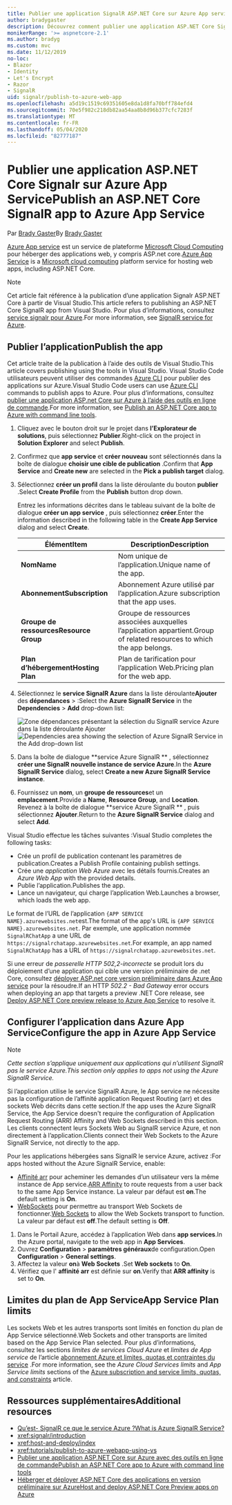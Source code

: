 ```yaml
---
title: Publier une application SignalR ASP.NET Core sur Azure App service
author: bradygaster
description: Découvrez comment publier une application ASP.NET Core SignalR sur Azure App service.
monikerRange: '>= aspnetcore-2.1'
ms.author: bradyg
ms.custom: mvc
ms.date: 11/12/2019
no-loc:
- Blazor
- Identity
- Let's Encrypt
- Razor
- SignalR
uid: signalr/publish-to-azure-web-app
ms.openlocfilehash: a5d19c1519c69351605e8da1d8fa70bff784efd4
ms.sourcegitcommit: 70e5f982c218db82aa54aa8b8d96b377cfc7283f
ms.translationtype: MT
ms.contentlocale: fr-FR
ms.lasthandoff: 05/04/2020
ms.locfileid: "82777187"
---
```

# <a name="publish-an-aspnet-core-signalr-app-to-azure-app-service"></a><span data-ttu-id="9f2d9-103">Publier une application ASP.NET Core Signalr sur Azure App Service</span><span class="sxs-lookup"><span data-stu-id="9f2d9-103">Publish an ASP.NET Core SignalR app to Azure App Service</span></span>

<span data-ttu-id="9f2d9-104">Par [Brady Gaster](https://twitter.com/bradygaster)</span><span class="sxs-lookup"><span data-stu-id="9f2d9-104">By [Brady Gaster](https://twitter.com/bradygaster)</span></span>

<span data-ttu-id="9f2d9-105">[Azure App service](/azure/app-service/app-service-web-overview) est un service de plateforme [Microsoft Cloud Computing](https://azure.microsoft.com/) pour héberger des applications web, y compris ASP.net core.</span><span class="sxs-lookup"><span data-stu-id="9f2d9-105">[Azure App Service](/azure/app-service/app-service-web-overview) is a [Microsoft cloud computing](https://azure.microsoft.com/) platform service for hosting web apps, including ASP.NET Core.</span></span>

> [!NOTE]
> <span data-ttu-id="9f2d9-106">Cet article fait référence à la publication d’une application Signalr ASP.NET Core à partir de Visual Studio.</span><span class="sxs-lookup"><span data-stu-id="9f2d9-106">This article refers to publishing an ASP.NET Core SignalR app from Visual Studio.</span></span> <span data-ttu-id="9f2d9-107">Pour plus d’informations, consultez [service signalr pour Azure](https://azure.microsoft.com/services/signalr-service).</span><span class="sxs-lookup"><span data-stu-id="9f2d9-107">For more information, see [SignalR service for Azure](https://azure.microsoft.com/services/signalr-service).</span></span>

## <a name="publish-the-app"></a><span data-ttu-id="9f2d9-108">Publier l’application</span><span class="sxs-lookup"><span data-stu-id="9f2d9-108">Publish the app</span></span>

<span data-ttu-id="9f2d9-109">Cet article traite de la publication à l’aide des outils de Visual Studio.</span><span class="sxs-lookup"><span data-stu-id="9f2d9-109">This article covers publishing using the tools in Visual Studio.</span></span> <span data-ttu-id="9f2d9-110">Visual Studio Code utilisateurs peuvent utiliser des commandes [Azure CLI](/cli/azure) pour publier des applications sur Azure.</span><span class="sxs-lookup"><span data-stu-id="9f2d9-110">Visual Studio Code users can use [Azure CLI](/cli/azure) commands to publish apps to Azure.</span></span> <span data-ttu-id="9f2d9-111">Pour plus d’informations, consultez [publier une application ASP.net Core sur Azure à l’aide des outils en ligne de commande](/azure/app-service/app-service-web-get-started-dotnet).</span><span class="sxs-lookup"><span data-stu-id="9f2d9-111">For more information, see [Publish an ASP.NET Core app to Azure with command line tools](/azure/app-service/app-service-web-get-started-dotnet).</span></span>

1. <span data-ttu-id="9f2d9-112">Cliquez avec le bouton droit sur le projet dans **l’Explorateur de solutions**, puis sélectionnez **Publier**.</span><span class="sxs-lookup"><span data-stu-id="9f2d9-112">Right-click on the project in **Solution Explorer** and select **Publish**.</span></span>

1. <span data-ttu-id="9f2d9-113">Confirmez que **app service** et **créer nouveau** sont sélectionnés dans la boîte de dialogue **choisir une cible de publication** .</span><span class="sxs-lookup"><span data-stu-id="9f2d9-113">Confirm that **App Service** and **Create new** are selected in the **Pick a publish target** dialog.</span></span>

1. <span data-ttu-id="9f2d9-114">Sélectionnez **créer un profil** dans la liste déroulante du bouton **publier** .</span><span class="sxs-lookup"><span data-stu-id="9f2d9-114">Select **Create Profile** from the **Publish** button drop down.</span></span>

   <span data-ttu-id="9f2d9-115">Entrez les informations décrites dans le tableau suivant de la boîte de dialogue **créer un app service** , puis sélectionnez **créer**.</span><span class="sxs-lookup"><span data-stu-id="9f2d9-115">Enter the information described in the following table in the **Create App Service** dialog and select **Create**.</span></span>

   | <span data-ttu-id="9f2d9-116">Élément</span><span class="sxs-lookup"><span data-stu-id="9f2d9-116">Item</span></span>               | <span data-ttu-id="9f2d9-117">Description</span><span class="sxs-lookup"><span data-stu-id="9f2d9-117">Description</span></span> |
   | ------------------ | ----------- |
   | <span data-ttu-id="9f2d9-118">**Nom**</span><span class="sxs-lookup"><span data-stu-id="9f2d9-118">**Name**</span></span>           | <span data-ttu-id="9f2d9-119">Nom unique de l’application.</span><span class="sxs-lookup"><span data-stu-id="9f2d9-119">Unique name of the app.</span></span> |
   | <span data-ttu-id="9f2d9-120">**Abonnement**</span><span class="sxs-lookup"><span data-stu-id="9f2d9-120">**Subscription**</span></span>   | <span data-ttu-id="9f2d9-121">Abonnement Azure utilisé par l’application.</span><span class="sxs-lookup"><span data-stu-id="9f2d9-121">Azure subscription that the app uses.</span></span> |
   | <span data-ttu-id="9f2d9-122">**Groupe de ressources**</span><span class="sxs-lookup"><span data-stu-id="9f2d9-122">**Resource Group**</span></span> | <span data-ttu-id="9f2d9-123">Groupe de ressources associées auxquelles l’application appartient.</span><span class="sxs-lookup"><span data-stu-id="9f2d9-123">Group of related resources to which the app belongs.</span></span> |
   | <span data-ttu-id="9f2d9-124">**Plan d’hébergement**</span><span class="sxs-lookup"><span data-stu-id="9f2d9-124">**Hosting Plan**</span></span>   | <span data-ttu-id="9f2d9-125">Plan de tarification pour l’application Web.</span><span class="sxs-lookup"><span data-stu-id="9f2d9-125">Pricing plan for the web app.</span></span> |

1. <span data-ttu-id="9f2d9-126">Sélectionnez le **service SignalR Azure** dans la liste déroulante**Ajouter** des **dépendances** > :</span><span class="sxs-lookup"><span data-stu-id="9f2d9-126">Select the **Azure SignalR Service** in the **Dependencies** > **Add** drop-down list:</span></span>

   <span data-ttu-id="9f2d9-127">![Zone dépendances présentant la sélection du SignalR service Azure dans la liste déroulante Ajouter](publish-to-azure-web-app/_static/signalr-service-dependency.png)</span><span class="sxs-lookup"><span data-stu-id="9f2d9-127">![Dependencies area showing the selection of Azure SignalR Service in the Add drop-down list](publish-to-azure-web-app/_static/signalr-service-dependency.png)</span></span>

1. <span data-ttu-id="9f2d9-128">Dans la boîte de dialogue \*\*service Azure SignalR \*\* , sélectionnez **créer une SignalR nouvelle instance de service Azure**.</span><span class="sxs-lookup"><span data-stu-id="9f2d9-128">In the **Azure SignalR Service** dialog, select **Create a new Azure SignalR Service instance**.</span></span>

1. <span data-ttu-id="9f2d9-129">Fournissez un **nom**, un **groupe de ressources**et un **emplacement**.</span><span class="sxs-lookup"><span data-stu-id="9f2d9-129">Provide a **Name**, **Resource Group**, and **Location**.</span></span> <span data-ttu-id="9f2d9-130">Revenez à la boîte de dialogue \*\*service Azure SignalR \*\* , puis sélectionnez **Ajouter**.</span><span class="sxs-lookup"><span data-stu-id="9f2d9-130">Return to the **Azure SignalR Service** dialog and select **Add**.</span></span>

<span data-ttu-id="9f2d9-131">Visual Studio effectue les tâches suivantes :</span><span class="sxs-lookup"><span data-stu-id="9f2d9-131">Visual Studio completes the following tasks:</span></span>

* <span data-ttu-id="9f2d9-132">Crée un profil de publication contenant les paramètres de publication.</span><span class="sxs-lookup"><span data-stu-id="9f2d9-132">Creates a Publish Profile containing publish settings.</span></span>
* <span data-ttu-id="9f2d9-133">Crée une *application Web Azure* avec les détails fournis.</span><span class="sxs-lookup"><span data-stu-id="9f2d9-133">Creates an *Azure Web App* with the provided details.</span></span>
* <span data-ttu-id="9f2d9-134">Publie l’application.</span><span class="sxs-lookup"><span data-stu-id="9f2d9-134">Publishes the app.</span></span>
* <span data-ttu-id="9f2d9-135">Lance un navigateur, qui charge l’application Web.</span><span class="sxs-lookup"><span data-stu-id="9f2d9-135">Launches a browser, which loads the web app.</span></span>

<span data-ttu-id="9f2d9-136">Le format de l’URL de l’application `{APP SERVICE NAME}.azurewebsites.net`est.</span><span class="sxs-lookup"><span data-stu-id="9f2d9-136">The format of the app's URL is `{APP SERVICE NAME}.azurewebsites.net`.</span></span> <span data-ttu-id="9f2d9-137">Par exemple, une application nommée `SignalRChatApp` a une URL de `https://signalrchatapp.azurewebsites.net`.</span><span class="sxs-lookup"><span data-stu-id="9f2d9-137">For example, an app named `SignalRChatApp` has a URL of `https://signalrchatapp.azurewebsites.net`.</span></span>

<span data-ttu-id="9f2d9-138">Si une erreur de *passerelle HTTP 502,2-incorrecte* se produit lors du déploiement d’une application qui cible une version préliminaire de .net Core, consultez [déployer ASP.net core version préliminaire dans Azure App service](xref:host-and-deploy/azure-apps/index#deploy-aspnet-core-preview-release-to-azure-app-service) pour la résoudre.</span><span class="sxs-lookup"><span data-stu-id="9f2d9-138">If an HTTP *502.2 - Bad Gateway* error occurs when deploying an app that targets a preview .NET Core release, see [Deploy ASP.NET Core preview release to Azure App Service](xref:host-and-deploy/azure-apps/index#deploy-aspnet-core-preview-release-to-azure-app-service) to resolve it.</span></span>

## <a name="configure-the-app-in-azure-app-service"></a><span data-ttu-id="9f2d9-139">Configurer l’application dans Azure App Service</span><span class="sxs-lookup"><span data-stu-id="9f2d9-139">Configure the app in Azure App Service</span></span>

> [!NOTE]
> <span data-ttu-id="9f2d9-140">*Cette section s’applique uniquement aux applications qui n’utilisent SignalR pas le service Azure.*</span><span class="sxs-lookup"><span data-stu-id="9f2d9-140">*This section only applies to apps not using the Azure SignalR Service.*</span></span>
>
> <span data-ttu-id="9f2d9-141">Si l’application utilise le service SignalR Azure, le App service ne nécessite pas la configuration de l’affinité application Request Routing (arr) et des sockets Web décrits dans cette section.</span><span class="sxs-lookup"><span data-stu-id="9f2d9-141">If the app uses the Azure SignalR Service, the App Service doesn't require the configuration of Application Request Routing (ARR) Affinity and Web Sockets described in this section.</span></span> <span data-ttu-id="9f2d9-142">Les clients connectent leurs Sockets Web au SignalR service Azure, et non directement à l’application.</span><span class="sxs-lookup"><span data-stu-id="9f2d9-142">Clients connect their Web Sockets to the Azure SignalR Service, not directly to the app.</span></span>

<span data-ttu-id="9f2d9-143">Pour les applications hébergées sans SignalR le service Azure, activez :</span><span class="sxs-lookup"><span data-stu-id="9f2d9-143">For apps hosted without the Azure SignalR Service, enable:</span></span>

* <span data-ttu-id="9f2d9-144">[Affinité arr](https://azure.github.io/AppService/2016/05/16/Disable-Session-affinity-cookie-(ARR-cookie)-for-Azure-web-apps.html) pour acheminer les demandes d’un utilisateur vers la même instance de App service.</span><span class="sxs-lookup"><span data-stu-id="9f2d9-144">[ARR Affinity](https://azure.github.io/AppService/2016/05/16/Disable-Session-affinity-cookie-(ARR-cookie)-for-Azure-web-apps.html) to route requests from a user back to the same App Service instance.</span></span> <span data-ttu-id="9f2d9-145">La valeur par défaut est **on**.</span><span class="sxs-lookup"><span data-stu-id="9f2d9-145">The default setting is **On**.</span></span>
* <span data-ttu-id="9f2d9-146">[WebSockets](xref:fundamentals/websockets) pour permettre au transport Web Sockets de fonctionner.</span><span class="sxs-lookup"><span data-stu-id="9f2d9-146">[Web Sockets](xref:fundamentals/websockets) to allow the Web Sockets transport to function.</span></span> <span data-ttu-id="9f2d9-147">La valeur par défaut est **off**.</span><span class="sxs-lookup"><span data-stu-id="9f2d9-147">The default setting is **Off**.</span></span>

1. <span data-ttu-id="9f2d9-148">Dans le Portail Azure, accédez à l’application Web dans **app services**.</span><span class="sxs-lookup"><span data-stu-id="9f2d9-148">In the Azure portal, navigate to the web app in **App Services**.</span></span>
1. <span data-ttu-id="9f2d9-149">Ouvrez **Configuration** > **paramètres généraux**de configuration.</span><span class="sxs-lookup"><span data-stu-id="9f2d9-149">Open **Configuration** > **General settings**.</span></span>
1. <span data-ttu-id="9f2d9-150">Affectez la valeur **on**à **Web Sockets** .</span><span class="sxs-lookup"><span data-stu-id="9f2d9-150">Set **Web sockets** to **On**.</span></span>
1. <span data-ttu-id="9f2d9-151">Vérifiez que l' **affinité arr** est définie sur **on**.</span><span class="sxs-lookup"><span data-stu-id="9f2d9-151">Verify that **ARR affinity** is set to **On**.</span></span>

## <a name="app-service-plan-limits"></a><span data-ttu-id="9f2d9-152">Limites du plan de App Service</span><span class="sxs-lookup"><span data-stu-id="9f2d9-152">App Service Plan limits</span></span>

<span data-ttu-id="9f2d9-153">Les sockets Web et les autres transports sont limités en fonction du plan de App Service sélectionné.</span><span class="sxs-lookup"><span data-stu-id="9f2d9-153">Web Sockets and other transports are limited based on the App Service Plan selected.</span></span> <span data-ttu-id="9f2d9-154">Pour plus d’informations, consultez les sections *limites de services Cloud Azure* et *limites de App service* de l’article [abonnement Azure et limites, quotas et contraintes du service](/azure/azure-subscription-service-limits#app-service-limits) .</span><span class="sxs-lookup"><span data-stu-id="9f2d9-154">For more information, see the *Azure Cloud Services limits* and *App Service limits* sections of the [Azure subscription and service limits, quotas, and constraints](/azure/azure-subscription-service-limits#app-service-limits) article.</span></span>

## <a name="additional-resources"></a><span data-ttu-id="9f2d9-155">Ressources supplémentaires</span><span class="sxs-lookup"><span data-stu-id="9f2d9-155">Additional resources</span></span>

* <span data-ttu-id="9f2d9-156">[Qu’est- SignalR ce que le service Azure ?](/azure/azure-signalr/signalr-overview)</span><span class="sxs-lookup"><span data-stu-id="9f2d9-156">[What is Azure SignalR Service?](/azure/azure-signalr/signalr-overview)</span></span>
* <xref:signalr/introduction>
* <xref:host-and-deploy/index>
* <xref:tutorials/publish-to-azure-webapp-using-vs>
* [<span data-ttu-id="9f2d9-157">Publier une application ASP.NET Core sur Azure avec des outils en ligne de commande</span><span class="sxs-lookup"><span data-stu-id="9f2d9-157">Publish an ASP.NET Core app to Azure with command line tools</span></span>](/azure/app-service/app-service-web-get-started-dotnet)
* [<span data-ttu-id="9f2d9-158">Héberger et déployer ASP.NET Core des applications en version préliminaire sur Azure</span><span class="sxs-lookup"><span data-stu-id="9f2d9-158">Host and deploy ASP.NET Core Preview apps on Azure</span></span>](xref:host-and-deploy/azure-apps/index#deploy-aspnet-core-preview-release-to-azure-app-service)
